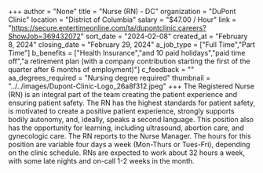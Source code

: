 +++
author = "None"
title = "Nurse (RN) - DC"
organization = "DuPont Clinic"
location = "District of Columbia"
salary = "$47.00 / Hour"
link = "https://secure.entertimeonline.com/ta/dupontclinic.careers?ShowJob=369432072"
sort_date = "2024-02-08"
created_at = "February 8, 2024"
closing_date = "February 29, 2024"
a_job_type = ["Full Time","Part Time"]
b_benefits = ["Health Insurance","and 10 paid holidays","paid time off","a retirement plan (with a company contribution starting the first of the quarter after 6 months of employment)"]
c_feedback = ""
aa_degrees_required = "Nursing degree required"
thumbnail = "../../images/Dupont-Clinic-Logo_26a8f312.jpeg"
+++
The Registered Nurse (RN) is an integral part of the team creating the patient experience and ensuring patient safety. The RN has the highest standards for patient safety, is motivated to create a positive patient experience, strongly supports bodily autonomy, and, ideally, speaks a second language. This position also has the opportunity for learning, including ultrasound, abortion care, and gynecologic care. The RN reports to the Nurse Manager. The hours for this position are variable four days a week (Mon-Thurs or Tues-Fri), depending on the clinic schedule. RNs are expected to work about 32 hours a week, with some late nights and on-call 1-2 weeks in the month.
